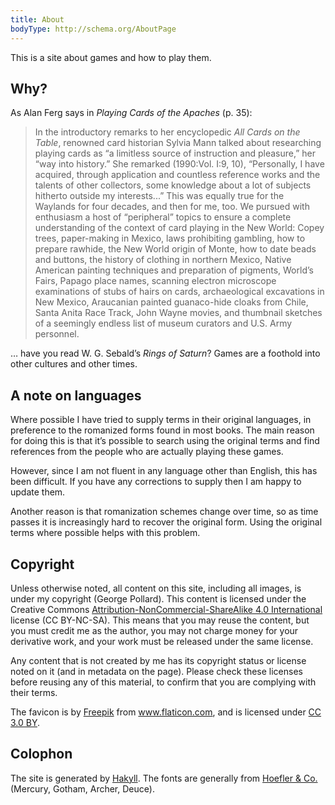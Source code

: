 ```yaml
---
title: About
bodyType: http://schema.org/AboutPage
---
```


This is a site about games and how to play them.

## Why?

As Alan Ferg says in <cite>Playing Cards of the Apaches</cite> (p. 35):

> In the introductory remarks to her encyclopedic _All Cards on the Table_,
> renowned card historian Sylvia Mann talked about researching playing cards as
> “a limitless source of instruction and pleasure,” her “way into history.” She
> remarked (1990:Vol. I:9, 10), “Personally, I have acquired, through
> application and countless reference works and the talents of other collectors,
> some knowledge about a lot of subjects hitherto outside my interests...” This
> was equally true for the Waylands for four decades, and then for me, too. We
> pursued with enthusiasm a host of “peripheral” topics to ensure a complete
> understanding of the context of card playing in the New World: Copey trees,
> paper-making in Mexico, laws prohibiting gambling, how to prepare rawhide, the
> New World origin of Monte, how to date beads and buttons, the history of
> clothing in northern Mexico, Native American painting techniques and
> preparation of pigments, World’s Fairs, Papago place names, scanning electron
> microscope examinations of stubs of hairs on cards, archaeological excavations
> in New Mexico, Araucanian painted guanaco-hide cloaks from Chile, Santa Anita
> Race Track, John Wayne movies, and thumbnail sketches of a seemingly endless
> list of museum curators and U.S. Army personnel.

… have you read W. G. Sebald’s <cite>Rings of Saturn</cite>? Games are
a foothold into other cultures and other times.

## A note on languages

Where possible I have tried to supply terms in their original languages, in
preference to the romanized forms found in most books. The main reason for doing
this is that it’s possible to search using the original terms and find
references from the people who are actually playing these games.

However, since I am not fluent in any language other than English, this has been
difficult. If you have any corrections to supply then I am happy to update them.

Another reason is that romanization schemes change over time, so as time passes
it is increasingly hard to recover the original form. Using the original terms
where possible helps with this problem.

## Copyright

Unless otherwise noted, all content on this site, including all images, is under
my copyright (George Pollard). This content is licensed under the Creative
Commons <a
href="https://creativecommons.org/licenses/by-nc-sa/4.0/">Attribution-NonCommercial-ShareAlike
4.0 International</a> license (CC BY-NC-SA). This means that you may reuse the
content, but you must credit me as the author, you may not charge money for your
derivative work, and your work must be released under the same license.

Any content that is not created by me has its copyright status or license noted
on it (and in metadata on the page). Please check these licenses before reusing
any of this material, to confirm that you are complying with their terms.

The favicon is by <a href="https://www.freepik.com/"
title="Freepik">Freepik</a> from <a href="https://www.flaticon.com/"
title="Flaticon">www.flaticon.com</a>, and is licensed under <a
href="http://creativecommons.org/licenses/by/3.0/" title="Creative Commons BY
3.0" target="_blank">CC 3.0 BY</a>.

## Colophon

The site is generated by <a href="http://jaspervdj.be/hakyll">Hakyll</a>. The
fonts are generally from <a href="https://www.typography.com/">Hoefler & Co.</a>
(Mercury, Gotham, Archer, Deuce).

